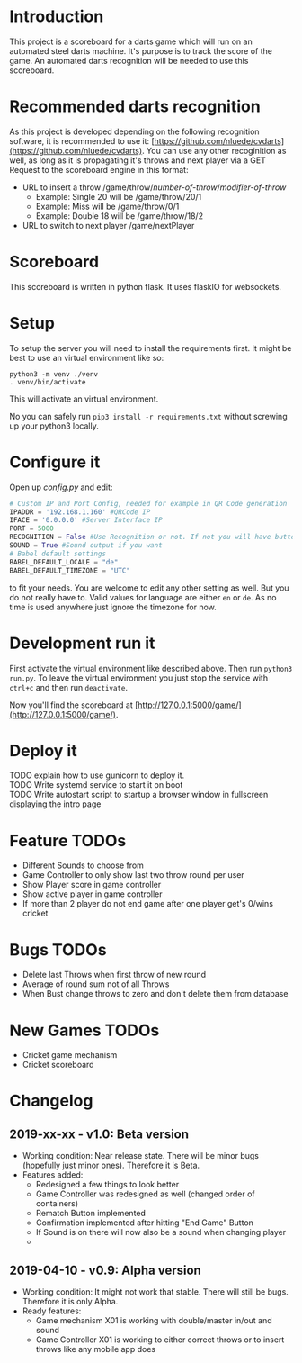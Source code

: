 # Introduction
This project is a scoreboard for a darts game which will run on an automated steel darts machine. It's purpose is to track the score of the game.
An automated darts recognition will be needed to use this scoreboard.

# Recommended darts recognition
As this project is developed depending on the following recognition software, it is recommended to use it: [https://github.com/nluede/cvdarts](https://github.com/nluede/cvdarts).
You can use any other recoginition as well, as long as it is propagating it's throws and next player via a GET Request to the scoreboard engine in this format:

- URL to insert a throw /game/throw/_number-of-throw_/_modifier-of-throw_
  - Example: Single 20 will be /game/throw/20/1
  - Example: Miss will be /game/throw/0/1
  - Example: Double 18 will be /game/throw/18/2
- URL to switch to next player /game/nextPlayer

# Scoreboard
This scoreboard is written in python flask. It uses flaskIO for websockets.

# Setup
To setup the server you will need to install the requirements first.
It might be best to use an virtual environment like so:

```
python3 -m venv ./venv
. venv/bin/activate
```

This will activate an virtual environment.

No you can safely run `pip3 install -r requirements.txt` without screwing up your python3 locally.

# Configure it

Open up _config.py_ and edit:

```python
# Custom IP and Port Config, needed for example in QR Code generation
IPADDR = '192.168.1.160' #QRCode IP
IFACE = '0.0.0.0' #Server Interface IP
PORT = 5000
RECOGNITION = False #Use Recognition or not. If not you will have buttons to insert Score in gameController
SOUND = True #Sound output if you want
# Babel default settings
BABEL_DEFAULT_LOCALE = "de"
BABEL_DEFAULT_TIMEZONE = "UTC"
```
 to fit your needs. You are welcome to edit any other setting as well. But you do not really have to. Valid values for language are either `en` or `de`. As no time is used anywhere just ignore the timezone for now.

# Development run it
First activate the virtual environment like described above. Then run `python3 run.py`.
To leave the virtual environment you just stop the service with `ctrl+c` and then run `deactivate`.

Now you'll find the scoreboard at [http://127.0.0.1:5000/game/](http://127.0.0.1:5000/game/).

# Deploy it
TODO explain how to use gunicorn to deploy it.  
TODO Write systemd service to start it on boot  
TODO Write autostart script to startup a browser window in fullscreen displaying the intro page

# Feature TODOs
- Different Sounds to choose from
- Game Controller to only show last two throw round per user
- Show Player score in game controller
- Show active player in game controller
- If more than 2 player do not end game after one player get's 0/wins cricket

# Bugs TODOs
- Delete last Throws when first throw of new round
- Average of round sum not of all Throws
- When Bust change throws to zero and don't delete them from database

# New Games TODOs
- Cricket game mechanism
- Cricket scoreboard

# Changelog
## 2019-xx-xx - v1.0: Beta version
- Working condition: Near release state. There will be minor bugs (hopefully just minor ones). Therefore it is Beta.
- Features added:
  - Redesigned a few things to look better
  - Game Controller was redesigned as well (changed order of containers)
  - Rematch Button implemented
  - Confirmation implemented after hitting "End Game" Button
  - If Sound is on there will now also be a sound when changing player
  - 
## 2019-04-10 - v0.9: Alpha version
- Working condition: It might not work that stable. There will still be bugs. Therefore it is only Alpha.
- Ready features:
  - Game mechanism X01 is working with double/master in/out and sound
  - Game Controller X01 is working to either correct throws or to insert throws like any mobile app does


